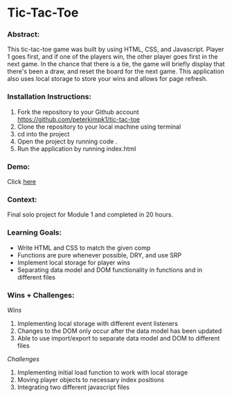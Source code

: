 # Tic-Tac-Toe

### Abstract: 
This tic-tac-toe game was built by using HTML, CSS, and Javascript. Player 1 goes first, and if one of the players win, the other player goes first in the next game. In the chance that there is a tie, the game will briefly display that there's been a draw, and reset the board for the next game. This application also uses local storage to store your wins and allows for page refresh. 

### Installation Instructions: 
1. Fork the repository to your Github account https://github.com/peterkimpk1/tic-tac-toe
2. Clone the repository to your local machine using terminal
3. cd into the project
4. Open the project by running code .
5. Run the application by running index.html

### Demo:
Click [here](https://peterkimpk1.github.io/tic-tac-toe/)

### Context:
Final solo project for Module 1 and completed in 20 hours.

### Learning Goals:
* Write HTML and CSS to match the given comp
* Functions are pure whenever possible, DRY, and use SRP
* Implement local storage for player wins
* Separating data model and DOM functionality in functions and in different files

### Wins + Challenges: 
*Wins*
1. Implementing local storage with different event listeners
2. Changes to the DOM only occur after the data model has been updated
3. Able to use import/export to separate data model and DOM to different files

*Challenges*
1. Implementing initial load function to work with local storage
2. Moving player objects to necessary index positions
3. Integrating two different javascript files
